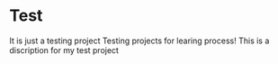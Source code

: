 # Test
It is just a testing project
Testing projects for learing process!
This is a discription for my test project
